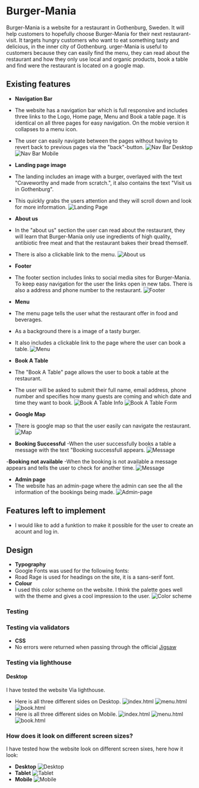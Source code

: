 # Burger-Mania

Burger-Mania is a website for a restaurant in Gothenburg, Sweden. It will help customers to hopefully choose Burger-Mania for their next restaurant-visit. It targets hungry customers who want to eat something tasty and delicious, in the inner city of Gothenburg. urger-Mania is useful to customers because they can easily find the menu, they can read about the restaurant and how they only use local and organic products, book a table and find were the restaurant is located on a google map.

## Existing features

- **Navigation Bar**
- The website has a navigation bar which is full responsive and includes three links to the Logo, Home page, Menu and Book a table page. It is identical on all three pages for easy navigation. On the mobie version it collapses to a menu icon.
- The user can easily navigate between the pages without having to revert back to previous pages via the "back"-button.
![Nav Bar Desktop](https://github.com/juliachelsie/burger-mania/blob/main/media/navbar_burger.PNG)
![Nav Bar Mobile](https://github.com/juliachelsie/burger-mania/blob/main/media/navbar_mobile.PNG)

- **Landing page image**
- The landing includes an image with a burger, overlayed with the text "Craveworthy and made from scratch.", it also contains the text "Visit us in Gothenburg".
- This quickly grabs the users attention and they will scroll down and look for more information.
![Landing Page](https://github.com/juliachelsie/burger-mania/blob/main/media/landingpage_hamburger.PNG)

- **About us**
- In the "about us" section the user can read about the restaurant, they will learn that Burger-Mania only use ingredients of high quality, antibiotic free meat and that the restaurant bakes their bread themself.
- There is also a clickable link to the menu.
![About us](https://github.com/juliachelsie/burger-mania/blob/main/media/about_burger.PNG)

- **Footer**
- The footer section includes links to social media sites for Burger-Mania. To keep easy navigation for the user the links open in new tabs. There is also a address and phone number to the restaurant.
![Footer](https://github.com/juliachelsie/burger-mania/blob/main/media/footer-burgermania.PNG)

- **Menu**
- The menu page tells the user what the restaurant offer in food and beverages.
- As a background there is a image of a tasty burger.
- It also includes a clickable link to the page where the user can book a table.
![Menu](https://github.com/juliachelsie/burger-mania/blob/main/media/burger_menu.PNG)

- **Book A Table**
- The "Book A Table" page allows the user to book a table at the restaurant.
- The user will be asked to submit their full name, email address, phone number and specifies how many guests are coming and which date and time they want to book.
![Book A Table Info](https://github.com/juliachelsie/burger-mania/blob/main/media/booktableinfo.PNG)
![Book A Table Form](https://github.com/juliachelsie/burger-mania/blob/main/media/booktableform.PNG)

- **Google Map**
- There is google map so that the user easily can navigate the restaurant. 
![Map](https://github.com/juliachelsie/burger-mania/blob/main/media/map_burger.PNG)

- **Booking Successful**
-When the user successfully books a table a message with the text "Booking successfull appears.
![Message](https://github.com/juliachelsie/burger-mania/blob/main/media/success.PNG)

-**Booking not available**
-When the booking is not available a message appears and tells the user to check for another time.
![Message](https://github.com/juliachelsie/burger-mania/blob/main/media/sorry.PNG)

- **Admin page**
- The website has an admin-page where the admin can see the all the information of the bookings being made.
![Admin-page](https://github.com/juliachelsie/burger-mania/blob/main/media/djangoadmin.PNG)

## Features left to implement

- I would like to add a funktion to make it possible for the user to create an acount and log in.

## Design

- **Typography**
- Google Fonts was used for the following fonts:
- Road Rage is used for headings on the site, it is a sans-serif font.
- **Colour**
- I used this color scheme on the website. I think the palette goes well with the theme and gives a cool impression to the user.
  ![Color scheme](https://github.com/juliachelsie/burger-mania/blob/main/media/pallett_burger.PNG)

### Testing

### Testing via validators

- **CSS**
- No errors were returned when passing through the official [Jigsaw](https://github.com/juliachelsie/Memory-game/blob/main/media/cssvalidator.PNG)

### Testing via lighthouse

#### __Desktop__
  I have tested the website Via lighthouse.
- Here is all three different sides on Desktop.
![index.html](https://github.com/juliachelsie/burger-mania/blob/main/media/lighthouse-index-laptop.PNG)
![menu.html](https://github.com/juliachelsie/burger-mania/blob/main/media/lighthouse-menu-laptop.PNG)
![book.html](https://github.com/juliachelsie/burger-mania/blob/main/media/lighthouse-form-laptop.PNG)
- Here is all three different sides on Mobile.
![index.html](https://github.com/juliachelsie/burger-mania/blob/main/media/lighthouse-index-mobile.PNG)
![menu.html](https://github.com/juliachelsie/burger-mania/blob/main/media/lighthouse-menu-mobile.PNG)
![book.html](https://github.com/juliachelsie/burger-mania/blob/main/media/lighthouse-form-mobile.PNG)

### How does it look on different screen sizes?
I have tested how the website look on different screen sixes, here how it look:
- __Desktop__
![Desktop]()
- __Tablet__
![Tablet]()
- __Mobile__
![Mobile]()
